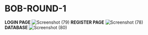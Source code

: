 # BOB-ROUND-1

**LOGIN PAGE**
![Screenshot (79)](https://github.com/samridha04/BOB-ROUND-1/assets/141304603/5bc86332-4c5f-494c-b754-01ca094eb684)
**REGISTER PAGE**
![Screenshot (78)](https://github.com/samridha04/BOB-ROUND-1/assets/141304603/234bc12c-fe0a-422e-a6d7-f300d97c2a8a)
**DATABASE**
![Screenshot (80)](https://github.com/samridha04/BOB-ROUND-1/assets/141304603/d5709dac-afcd-404e-b39c-596fd64ab743)
